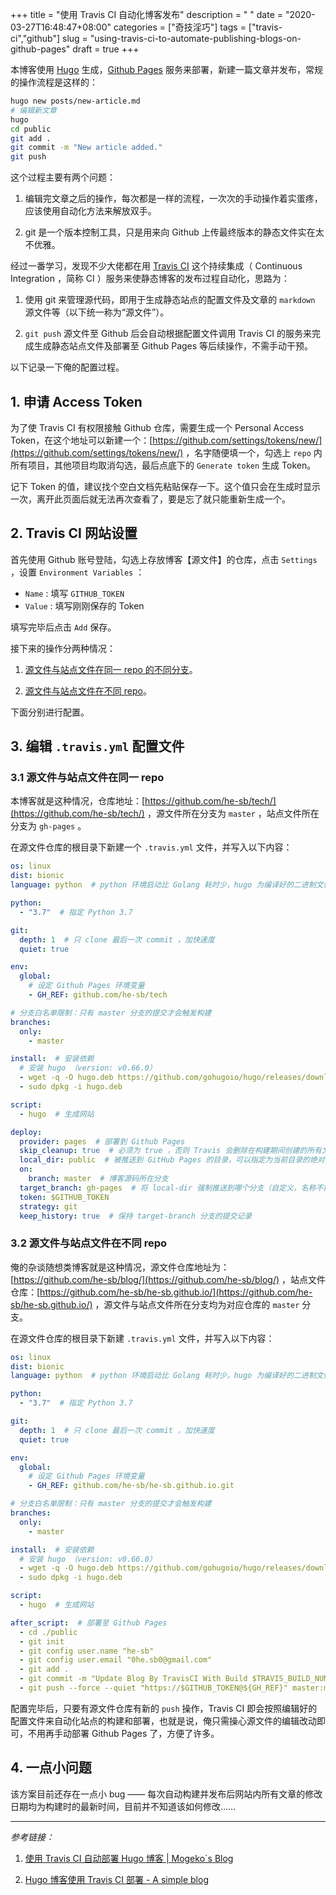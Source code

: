 +++
title = "使用 Travis CI 自动化博客发布"
description = " "
date = "2020-03-27T16:48:47+08:00"
categories = ["奇技淫巧"]
tags = ["travis-ci","github"]
slug = "using-travis-ci-to-automate-publishing-blogs-on-github-pages"
draft = true
+++

本博客使用 [Hugo](https//gohugo.io/) 生成，[Github Pages](https://pages.github.com/) 服务来部署，新建一篇文章并发布，常规的操作流程是这样的：

```bash
hugo new posts/new-article.md
# 编辑新文章
hugo
cd public
git add .
git commit -m "New article added."
git push
```

这个过程主要有两个问题：

1. 编辑完文章之后的操作，每次都是一样的流程，一次次的手动操作着实蛋疼，应该使用自动化方法来解放双手。

2. git 是一个版本控制工具，只是用来向 Github 上传最终版本的静态文件实在太不优雅。

经过一番学习，发现不少大佬都在用 [Travis CI](https//travis-ci.org/) 这个持续集成（ Continuous Integration ，简称 CI ）服务来使静态博客的发布过程自动化，思路为：

1. 使用 git 来管理源代码，即用于生成静态站点的配置文件及文章的 `markdown` 源文件等（以下统一称为“源文件”）。

2. `git push` 源文件至 Github 后会自动根据配置文件调用 Travis CI 的服务来完成生成静态站点文件及部署至 Github Pages 等后续操作，不需手动干预。

以下记录一下俺的配置过程。

## 1. 申请 Access Token

为了使 Travis CI 有权限接触 Github 仓库，需要生成一个 Personal Access Token，在这个地址可以新建一个：[https://github.com/settings/tokens/new/](https://github.com/settings/tokens/new/) ，名字随便填一个，勾选上 `repo` 内所有项目，其他项目均取消勾选，最后点底下的 `Generate token` 生成 Token。

记下 Token 的值，建议找个空白文档先粘贴保存一下。这个值只会在生成时显示一次，离开此页面后就无法再次查看了，要是忘了就只能重新生成一个。

## 2. Travis CI 网站设置

首先使用 Github 账号登陆，勾选上存放博客【源文件】的仓库，点击 `Settings` ，设置 `Environment Variables` ：

* `Name` : 填写 `GITHUB_TOKEN`
* `Value` : 填写刚刚保存的 Token

填写完毕后点击 `Add` 保存。

接下来的操作分两种情况：

1. [源文件与站点文件在同一 repo 的不同分支](#31-源文件与站点文件在同一-repo)。

2. [源文件与站点文件在不同 repo](#32-源文件与站点文件在不同-repo)。

下面分别进行配置。

## 3. 编辑 `.travis.yml` 配置文件

### 3.1 源文件与站点文件在同一 repo

本博客就是这种情况，仓库地址：[https://github.com/he-sb/tech/](https://github.com/he-sb/tech/) ，源文件所在分支为 `master` ，站点文件所在分支为 `gh-pages` 。

在源文件仓库的根目录下新建一个 `.travis.yml` 文件，并写入以下内容：
```yaml
os: linux
dist: bionic
language: python  # python 环境启动比 Golang 耗时少，hugo 为编译好的二进制文件，语言环境不影响 hugo 执行

python:
  - "3.7"  # 指定 Python 3.7

git:
  depth: 1  # 只 clone 最后一次 commit ，加快速度
  quiet: true

env:
  global:
    # 设定 Github Pages 环境变量
    - GH_REF: github.com/he-sb/tech

# 分支白名单限制：只有 master 分支的提交才会触发构建
branches:
  only:
    - master

install:  # 安装依赖
  # 安装 hugo （version: v0.66.0）
  - wget -q -O hugo.deb https://github.com/gohugoio/hugo/releases/download/v0.66.0/hugo_extended_0.66.0_Linux-64bit.deb
  - sudo dpkg -i hugo.deb

script:
  - hugo  # 生成网站

deploy:
  provider: pages  # 部署到 Github Pages
  skip_cleanup: true  # 必须为 true ，否则 Travis 会删除在构建期间创建的所有文件（即删除了要上传的文件）
  local_dir: public  # 被推送到 GitHub Pages 的目录，可以指定为当前目录的绝对路径或相对路径
  on:
    branch: master  # 博客源码所在分支
  target_branch: gh-pages  # 将 local-dir 强制推送到哪个分支（自定义，名称不能与源代码分支名相同），默认为 gh-pages
  token: $GITHUB_TOKEN
  strategy: git
  keep_history: true  # 保持 target-branch 分支的提交记录
```

### 3.2 源文件与站点文件在不同 repo

俺的杂谈随想类博客就是这种情况，源文件仓库地址为：[https://github.com/he-sb/blog/](https://github.com/he-sb/blog/) ，站点文件仓库：[https://github.com/he-sb/he-sb.github.io/](https://github.com/he-sb/he-sb.github.io/) ，源文件与站点文件所在分支均为对应仓库的 `master` 分支。

在源文件仓库的根目录下新建 `.travis.yml` 文件，并写入以下内容：

```yaml
os: linux
dist: bionic
language: python  # python 环境启动比 Golang 耗时少，hugo 为编译好的二进制文件，语言环境不影响 hugo 执行

python:
  - "3.7"  # 指定 Python 3.7

git:
  depth: 1  # 只 clone 最后一次 commit ，加快速度
  quiet: true

env:
  global:
    # 设定 Github Pages 环境变量
    - GH_REF: github.com/he-sb/he-sb.github.io.git

# 分支白名单限制：只有 master 分支的提交才会触发构建
branches:
  only:
    - master

install:  # 安装依赖
  # 安装 hugo （version: v0.66.0）
  - wget -q -O hugo.deb https://github.com/gohugoio/hugo/releases/download/v0.66.0/hugo_extended_0.66.0_Linux-64bit.deb
  - sudo dpkg -i hugo.deb

script:
  - hugo  # 生成网站

after_script:  # 部署至 Github Pages
  - cd ./public
  - git init
  - git config user.name "he-sb"
  - git config user.email "0he.sb0@gmail.com"
  - git add .
  - git commit -m "Update Blog By TravisCI With Build $TRAVIS_BUILD_NUMBER"
  - git push --force --quiet "https://$GITHUB_TOKEN@${GH_REF}" master:master
```

配置完毕后，只要有源文件仓库有新的 `push` 操作，Travis CI 即会按照编辑好的配置文件来自动化站点的构建和部署，也就是说，俺只需操心源文件的编辑改动即可，不用再手动部署 Github Pages 了，方便了许多。

## 4. 一点小问题

该方案目前还存在一点小 bug —— 每次自动构建并发布后网站内所有文章的修改日期均为构建时的最新时间，目前并不知道该如何修改……

---

*参考链接：*

1. [使用 Travis CI 自动部署 Hugo 博客 | Mogeko`s Blog](https://mogeko.me/2018/028/)

2. [Hugo 博客使用 Travis CI 部署 - A simple blog](https://rileyng.github.io/post/hugo-travis/)
